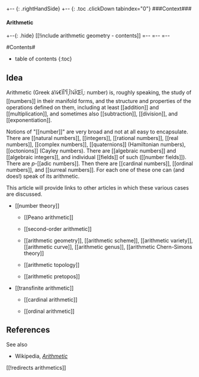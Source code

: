 
+-- {: .rightHandSide}
+-- {: .toc .clickDown tabindex="0"}
###Context###
#### Arithmetic
+--{: .hide}
[[!include arithmetic geometry - contents]]
=--
=--
=--

#Contents#
* table of contents
{:toc}


## Idea

Arithmetic (Greek á¼€ÏÎ¹Î¸Î¼ÏŒÏ‚: number) is, roughly speaking, the study of [[numbers]] in their manifold forms, and the structure and properties of the operations defined on them, including at least [[addition]] and [[multiplication]], and sometimes also [[subtraction]], [[division]], and [[exponentiation]]. 

Notions of "[[number]]" are very broad and not at all easy to encapsulate. There are [[natural numbers]], [[integers]], [[rational numbers]], [[real numbers]], [[complex numbers]], [[quaternions]] (Hamiltonian numbers), [[octonions]] (Cayley numbers). There are [[algebraic numbers]] and [[algebraic integers]], and individual [[fields]] of such ([[number fields]]). There are $p$-[[adic numbers]]. Then there are [[cardinal numbers]], [[ordinal numbers]], and [[surreal numbers]]. For each one of these one can (and does!) speak of its arithmetic. 

This article will provide links to other articles in which these various cases are discussed. 

* [[number theory]]

  * [[Peano arithmetic]]

  * [[second-order arithmetic]]

  * [[arithmetic geometry]], [[arithmetic scheme]], [[arithmetic variety]], [[arithmetic curve]], [[arithmetic genus]], [[arithmetic Chern-Simons theory]]

  * [[arithmetic topology]]

  * [[arithmetic pretopos]]

* [[transfinite arithmetic]]

  * [[cardinal arithmetic]]

  * [[ordinal arithmetic]]

## References

See also

* Wikipedia, _[Arithmetic](https://en.wikipedia.org/wiki/Arithmetic)_


[[!redirects arithmetics]]